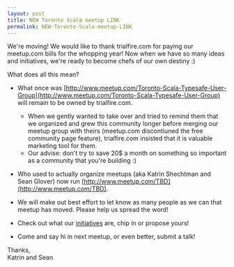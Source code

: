 ```yaml
---
layout: post
title: NEW Toronto Scala meetup LINK
permalink: NEW-Toronto-Scala-meetup-LINK
---
```


We're moving! We would like to thank trialfire.com for paying our meetup.com bills for the whopping year! Now when we have so many ideas and initiatives, we're ready to become chefs of our own destiny :) 

What does all this mean?

* What once was [http://www.meetup.com/Toronto-Scala-Typesafe-User-Group](http://www.meetup.com/Toronto-Scala-Typesafe-User-Group) will remain to be owned by trialfire.com. 
	* When we gently wanted to take over and tried to remind them that we organized and grew this community longer before merging our meetup group with theirs (meetup.com discontiuned the free community page feature), trialfire.com insisted that it is valuable marketing tool for them. 
	* Our advise: don't try to save 20$ a month on something so important as a community that you're building :)

* Who used to actually organize meetups (aka Katrin Shechtman and Sean Glover) now run [http://www.meetup.com/TBD](http://www.meetup.com/TBD).

* We will make out best effort to let know as many people as we can that meetup has moved. Please help us spread the word!

* Check out what our [initiatives](initiatives) are, chip in or propose yours!

* Come and say hi in next meetup, or even better, submit a talk! 

Thanks,
<br>Katrin and Sean</br>
